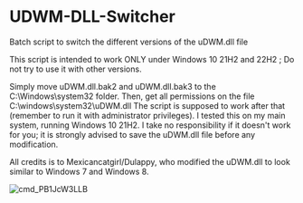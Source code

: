 # UDWM-DLL-Switcher
Batch script to switch the different versions of the uDWM.dll file

This script is intended to work ONLY under Windows 10 21H2 and 22H2 ; Do not try to use it with other versions.

Simply move uDWM.dll.bak2 and uDWM.dll.bak3 to the C:\Windows\system32 folder. Then, get all permissions on the file C:\windows\system32\uDWM.dll
The script is supposed to work after that (remember to run it with administrator privileges). I tested this on my main system, running Windows 10 21H2. I take no responsibility if it doesn't work for you; it is strongly advised to save the uDWM.dll file before any modification.


All credits is to Mexicancatgirl/Dulappy, who modified the uDWM.dll to look similar to Windows 7 and Windows 8.

![cmd_PB1JcW3LLB](https://github.com/OrthodoxWindows/uDWM-DLL-Switcher/assets/100134023/15dbd822-53bc-4ee4-a292-856c1ee20575)
